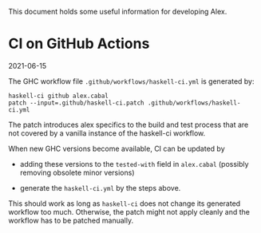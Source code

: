 This document holds some useful information for developing Alex.

CI on GitHub Actions
====================

2021-06-15

The GHC workflow file `.github/workflows/haskell-ci.yml` is generated by:

    haskell-ci github alex.cabal
    patch --input=.github/haskell-ci.patch .github/workflows/haskell-ci.yml

The patch introduces alex specifics to the build and test process that
are not covered by a vanilla instance of the haskell-ci workflow.

When new GHC versions become available, CI can be updated by

 - adding these versions to the `tested-with` field in `alex.cabal`
   (possibly removing obsolete minor versions)

 - generate the `haskell-ci.yml` by the steps above.

This should work as long as `haskell-ci` does not change its generated
workflow too much.  Otherwise, the patch might not apply cleanly and
the workflow has to be patched manually.
